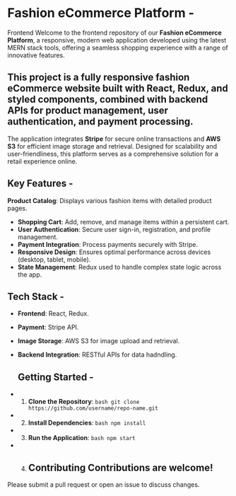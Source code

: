 # Fashion eCommerce Platform - 
Frontend Welcome to the frontend repository of our 
**Fashion eCommerce Platform**, a responsive, modern web application developed using the latest MERN stack tools, offering a seamless shopping experience with a range of innovative features.

## This project is a fully responsive fashion eCommerce website built with React, Redux, and styled components, combined with backend APIs for product management, user authentication, and payment processing. 
The application integrates 
**Stripe** for secure online transactions and 
**AWS S3** for efficient image storage and retrieval. 
Designed for scalability and user-friendliness, this platform serves as a comprehensive solution for a retail experience online.

## Key Features - 
**Product Catalog**: Displays various fashion items with detailed product pages.
- **Shopping Cart**: Add, remove, and manage items within a persistent cart.
- **User Authentication**: Secure user sign-in, registration, and profile management.
- **Payment Integration**: Process payments securely with Stripe.
- **Responsive Design**: Ensures optimal performance across devices (desktop, tablet, mobile).
- **State Management**: Redux used to handle complex state logic across the app.

## Tech Stack -
- **Frontend**: React, Redux.
- **Payment**: Stripe API.
- **Image Storage**: AWS S3 for image upload and retrieval. 
- **Backend Integration**: RESTful APIs for data hadndling.
  
  ## Getting Started -
- 1. **Clone the Repository**: ```bash git clone https://github.com/username/repo-name.git ```
- 2. **Install Dependencies**: ```bash npm install ```
- 3. **Run the Application**: ```bash npm start ```
- 4. ## Contributing Contributions are welcome!
Please submit a pull request or open an issue to discuss changes. 
